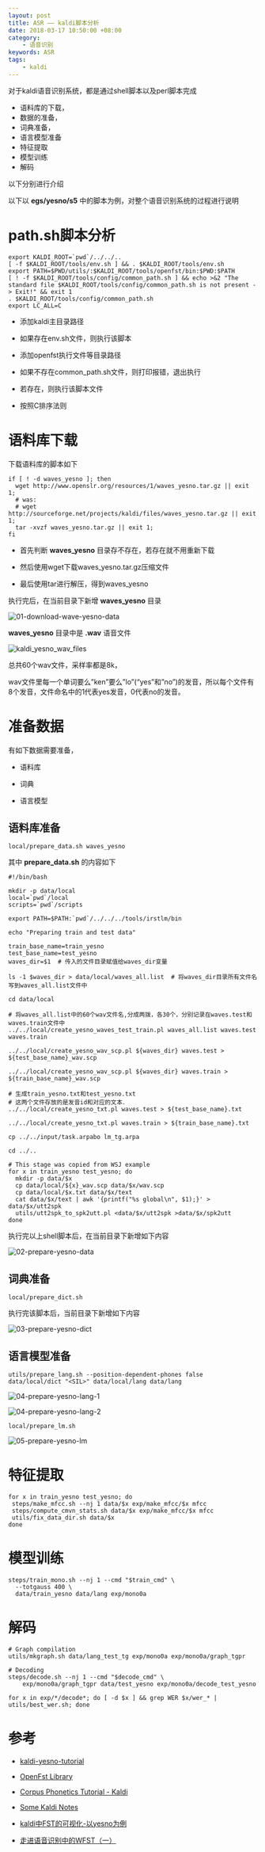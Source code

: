 ```yaml
---
layout: post
title: ASR —— kaldi脚本分析
date: 2018-03-17 10:50:00 +08:00
category:
    - 语音识别
keywords: ASR
tags:
    - kaldi
---
```


对于kaldi语音识别系统，都是通过shell脚本以及perl脚本完成

- 语料库的下载，
- 数据的准备，
- 词典准备，
- 语言模型准备
- 特征提取
- 模型训练
- 解码

以下分别进行介绍

以下以 **egs/yesno/s5** 中的脚本为例，对整个语音识别系统的过程进行说明

# path.sh脚本分析

```shell
export KALDI_ROOT=`pwd`/../../..
[ -f $KALDI_ROOT/tools/env.sh ] && . $KALDI_ROOT/tools/env.sh
export PATH=$PWD/utils/:$KALDI_ROOT/tools/openfst/bin:$PWD:$PATH
[ ! -f $KALDI_ROOT/tools/config/common_path.sh ] && echo >&2 "The standard file $KALDI_ROOT/tools/config/common_path.sh is not present -> Exit!" && exit 1
. $KALDI_ROOT/tools/config/common_path.sh
export LC_ALL=C
```

- 添加kaldi主目录路径

- 如果存在env.sh文件，则执行该脚本

- 添加openfst执行文件等目录路径

- 如果不存在common_path.sh文件，则打印报错，退出执行

- 若存在，则执行该脚本文件

- 按照C排序法则

# 语料库下载

下载语料库的脚本如下

```shell
if [ ! -d waves_yesno ]; then
  wget http://www.openslr.org/resources/1/waves_yesno.tar.gz || exit 1;
  # was:
  # wget http://sourceforge.net/projects/kaldi/files/waves_yesno.tar.gz || exit 1;
  tar -xvzf waves_yesno.tar.gz || exit 1;
fi
```

- 首先判断 **waves_yesno** 目录存不存在，若存在就不用重新下载

- 然后使用wget下载waves_yesno.tar.gz压缩文件

- 最后使用tar进行解压，得到waves_yesno

执行完后，在当前目录下新增 **waves_yesno** 目录

![01-download-wave-yesno-data](/images/kaldi/01-download-wave-yesno-data.png)

**waves_yesno** 目录中是 **.wav** 语音文件

![kaldi_yesno_wav_files](/images/kaldi/kaldi_yesno_wav_files.png)

总共60个wav文件，采样率都是8k，

wav文件里每一个单词要么”ken”要么”lo”(“yes”和”no”)的发音，所以每个文件有8个发音，文件命名中的1代表yes发音，0代表no的发音。

# 准备数据

有如下数据需要准备，

- 语料库

- 词典

- 语言模型


## 语料库准备

```shell
local/prepare_data.sh waves_yesno
```

其中 **prepare_data.sh** 的内容如下

```shell
#!/bin/bash

mkdir -p data/local
local=`pwd`/local
scripts=`pwd`/scripts

export PATH=$PATH:`pwd`/../../../tools/irstlm/bin

echo "Preparing train and test data"

train_base_name=train_yesno
test_base_name=test_yesno
waves_dir=$1  # 传入的文件目录赋值给waves_dir变量

ls -1 $waves_dir > data/local/waves_all.list  # 将waves_dir目录所有文件名写到waves_all.list文件中

cd data/local

# 将waves_all.list中的60个wav文件名,分成两拨，各30个，分别记录在waves.test和waves.train文件中
../../local/create_yesno_waves_test_train.pl waves_all.list waves.test waves.train

../../local/create_yesno_wav_scp.pl ${waves_dir} waves.test > ${test_base_name}_wav.scp

../../local/create_yesno_wav_scp.pl ${waves_dir} waves.train > ${train_base_name}_wav.scp

# 生成train_yesno.txt和test_yesno.txt
# 这两个文件存放的是发音id和对应的文本．
../../local/create_yesno_txt.pl waves.test > ${test_base_name}.txt

../../local/create_yesno_txt.pl waves.train > ${train_base_name}.txt

cp ../../input/task.arpabo lm_tg.arpa

cd ../..

# This stage was copied from WSJ example
for x in train_yesno test_yesno; do
  mkdir -p data/$x
  cp data/local/${x}_wav.scp data/$x/wav.scp
  cp data/local/$x.txt data/$x/text
  cat data/$x/text | awk '{printf("%s global\n", $1);}' > data/$x/utt2spk
  utils/utt2spk_to_spk2utt.pl <data/$x/utt2spk >data/$x/spk2utt
done
```

执行完以上shell脚本后，在当前目录下新增如下内容

![02-prepare-yesno-data](/images/kaldi/02-prepare-yesno-data.png)

## 词典准备

```shell
local/prepare_dict.sh
```

执行完该脚本后，当前目录下新增如下内容

![03-prepare-yesno-dict](/images/kaldi/03-prepare-yesno-dict.png)

## 语言模型准备

```shell
utils/prepare_lang.sh --position-dependent-phones false data/local/dict "<SIL>" data/local/lang data/lang
```

![04-prepare-yesno-lang-1](/images/kaldi/04-prepare-yesno-lang-1.png)

![04-prepare-yesno-lang-2](/images/kaldi/04-prepare-yesno-lang-2.png)

```shell
local/prepare_lm.sh
```

![05-prepare-yesno-lm](/images/kaldi/05-prepare-yesno-lm.png)

# 特征提取

```shell
for x in train_yesno test_yesno; do
 steps/make_mfcc.sh --nj 1 data/$x exp/make_mfcc/$x mfcc
 steps/compute_cmvn_stats.sh data/$x exp/make_mfcc/$x mfcc
 utils/fix_data_dir.sh data/$x
done
```

# 模型训练

```shell
steps/train_mono.sh --nj 1 --cmd "$train_cmd" \
  --totgauss 400 \
  data/train_yesno data/lang exp/mono0a
```

# 解码

```shell
# Graph compilation  
utils/mkgraph.sh data/lang_test_tg exp/mono0a exp/mono0a/graph_tgpr

# Decoding
steps/decode.sh --nj 1 --cmd "$decode_cmd" \
    exp/mono0a/graph_tgpr data/test_yesno exp/mono0a/decode_test_yesno

for x in exp/*/decode*; do [ -d $x ] && grep WER $x/wer_* | utils/best_wer.sh; done
```


# 参考

- [kaldi-yesno-tutorial](https://github.com/keighrim/kaldi-yesno-tutorial)

- [OpenFst Library](http://www.openfst.org/twiki/bin/view/FST/WebHome)

- [Corpus Phonetics Tutorial - Kaldi](https://www.eleanorchodroff.com/tutorial/kaldi/kaldi-prereq.html)

- [Some Kaldi Notes](http://jrmeyer.github.io/asr/2016/02/01/Kaldi-notes.html)

- [kaldi中FST的可视化-以yesno为例](http://blog.csdn.net/u013677156/article/details/77893661)

- [走进语音识别中的WFST（一）](http://blog.csdn.net/l_b_yuan/article/details/50876340)
